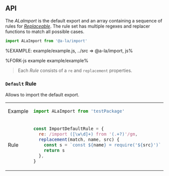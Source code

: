 
## API

The _ALaImport_ is the default export and an array containing a sequence of rules for [_Replaceable_](https://github.com/artdecocode/restream#replaceable-class). The rule set has multiple regexes and replacer functions to match all possible cases.

```js
import ALaImport from '@a-la/import'
```

%EXAMPLE: example/example.js, ../src => @a-la/import, js%

%FORK-js example example/example%

<!--
```### ALaImport => string
[
  ["import_string", "string"]
]
``` -->

> Each _Rule_ consists of a `re` and `replacement` properties.

### `Default` Rule

Allows to import the default export.

<table>
<tr>
 <td>Example</td>
 <td>

```js
import ALaImport from 'testPackage'
```
 </td>
</tr>
<tr>
 <td>Rule</td>
 <td>

```js
const ImportDefaultRule = {
  re: /import ([\w\d]+) from '(.+?)'/gm,
  replacement(match, name, src) {
    const s = `const ${name} = require('${src}')`
    return s
  },
}
```
 </td>
</tr>
</table>
